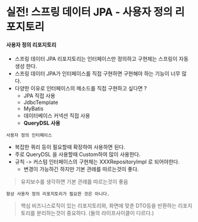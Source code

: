 # 실전! 스프링 데이터 JPA - 사용자 정의 리포지토리

#### 사용자 정의 리포지토리
- 스프링 데이터 JPA 리포지토리는 인터페이스만 정의하고 구현체는 스프링이 자동생성 한다.
- 스프링 데이터 JPA가 인터페이스를 직접 구현하면 구현해야 하는 기능이 너무 많다.
- 다양한 이유로 인터페이스의 메소드를 직접 구현하고 싶다면 ?
    - JPA 직접 사용
    - JdbcTemplate
    - MyBatis
    - 데이터베이스 커넥션 직접 사용
    - **QueryDSL 사용**

`사용자 정의 인터페이스`

- 복잡한 쿼리 등이 필요할때 확장하여 사용하면 된다.
- 주로 QueryDSL 을 사용할때 Custom하여 많이 사용한다.
- 규칙 -> 커스텀 인터페이스의 구현체는 XXXRepositoryImpl 로 되어야한다.
    - 변경이 가능하긴 하지만 기본 관례를 따르는것이 좋다.

> 유지보수를 생각하면 기본 관례를 따르는것이 좋음

`항상 사용자 정의 리포지토리가 필요한 것은 아니다.`
> 핵심 비즈니스로직이 있는 리포지토리와, 화면에 맞춘 DTO등을 반환하는 리포지토리를 분리하는것이 중요하다. (둘의 라이프사이클이 다르다.)
